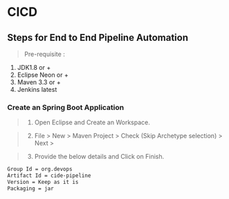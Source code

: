 # CICD 
## Steps for End to End Pipeline Automation

> Pre-requisite : 
1. JDK1.8 or +
2. Eclipse Neon or +
3. Maven 3.3 or +
4. Jenkins latest

### Create an Spring Boot Application
> 1. Open Eclipse and Create an Workspace.

> 2. File > New > Maven Project > Check (Skip Archetype selection) > Next > 

> 3. Provide the below details and Click on Finish.
```bash
Group Id = org.devops
Artifact Id = cide-pipeline
Version = Keep as it is
Packaging = jar
```
